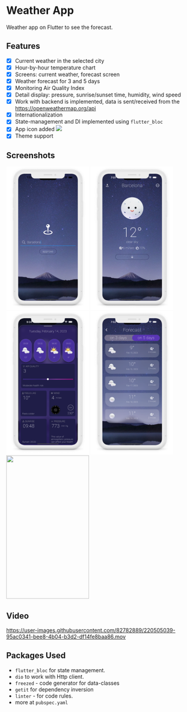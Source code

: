 # Weather App

Weather app on Flutter to see the forecast.

## Features

- [x] Current weather in the selected city
- [x] Hour-by-hour temperature chart
- [x] Screens: current weather, forecast screen
- [x] Weather forecast for 3 and 5 days
- [x] Monitoring Air Quality Index
- [x] Detail display: pressure, sunrise/sunset time, humidity, wind speed
- [x] Work with backend is implemented, data is sent/received from
  the https://openweathermap.org/api
- [x] Internationalization
- [X] State-management and DI implemented using `flutter_bloc`
- [x] App icon
  added <img src="https://github.com/olndl/weather_app/blob/f/refactoring/screenshots/icon.png" width="25" />
- [X] Theme support

## Screenshots

<p float="center">
<img src="https://github.com/olndl/weather_app/blob/dev/screenshots/mock-0.png" width="220" height="380"/>
<img src="https://github.com/olndl/weather_app/blob/dev/screenshots/mock-1.png" width="220" height="380"/>
<img src="https://github.com/olndl/weather_app/blob/dev/screenshots/mock-2.png" width="220" height="380"/>
<img src="https://github.com/olndl/weather_app/blob/dev/screenshots/mock-3.png" width="220" height="380"/>
<img src="https://user-images.githubusercontent.com/82782889/220498373-6830b1d1-4258-4d2f-91b3-2aff5e79fa79.png" width="220" height="380"/>
</p>

## Video

https://user-images.githubusercontent.com/82782889/220505039-95ac0341-bee8-4b04-b3d2-df14fe8baa86.mov

## Packages Used

- `flutter_bloc` for state management.
- `dio` to work with Http client.
- `freezed` - code generator for data-classes
- `getit` for dependency inversion
- `linter` - for code rules.
- more at `pubspec.yaml`
